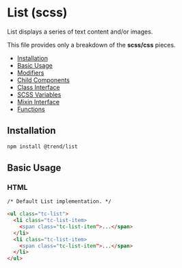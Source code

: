 # List (scss)

List displays a series of text content and/or images.

This file provides only a breakdown of the **scss/css** pieces.

* [Installation](#installation)
* [Basic Usage](#usage)
* [Modifiers](#modifiers)
* [Child Components](#child)
* [Class Interface](#classes)
* [SCSS Variables](#variables)
* [Mixin Interface](#mixins)
* [Functions](#functions)

## <a name="installation"></a> Installation

```bash
npm install @trend/list
```

## <a name="usage"></a> Basic Usage

### HTML

```html
/* Default List implementation. */

<ul class="tc-list">
  <li class="tc-list-item>
    <span class="tc-list-item">...</span>
  </li>
  <li class="tc-list-item>
    <span class="tc-list-item">...</span>
  </li>
</ul>
```
